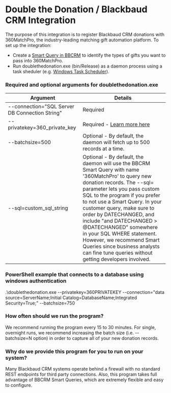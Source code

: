 # Double the Donation / Blackbaud CRM Integration
The purpose of this integration is to register Blackbaud CRM donations with 360MatchPro, the industry-leading matching gift automation platform. To set up the integration:
- Create a [Smart Query in BBCRM](https://support.doublethedonation.com/portal/en/kb/articles/can-360matchpro-integrate-with-blackbaud-crm) to identify the types of gifts you want to pass into 360MatchPro.
- Run doublethedonation.exe (bin/Release) as a daemon process using a task sheduler (e.g. [Windows Task Scheduler](https://docs.microsoft.com/en-us/windows/win32/taskschd/task-scheduler-start-page)). 

### Required and optional arguments for doublethedonation.exe
| Argument | Details |
| ------ | ------ |
| \-\-connection="SQL Server DB Connection String"  | Required |
|  \-\-privatekey=360_private_key | Required - [Learn more here](https://support.doublethedonation.com/portal/en/kb/articles/getting-started-understanding-api-keys) |
|  \-\-batchsize=500 | Optional - By default, the daemon will fetch up to 500 records at a time. | 
|  \-\-sql=custom_sql_string | Optional - By default, the daemon will use the BBCRM Smart Query with name '360MatchPro' to query new donation records.  The \-\-sql= parameter lets you pass custom SQL to the program if you prefer to not use a Smart Query.  In your customer query, make sure to order by DATECHANGED, and include "and DATECHANGED > @DATECHANGED" somewhere in your SQL WHERE statement.  However, we recommend Smart Queries since business analysts can fine tune queries without getting developers involved.| 

### PowerShell example that connects to a database using windows authentication
 .\doublethedonation.exe --privatekey=360PRIVATEKEY --connection="data source=ServerName;Initial Catalog=DatabaseName;Integrated Security=True;" --batchsize=750

### How often should we run the program?
We recommend running the program every 15 to 30 minutes.  For single, overnight runs, we recommend increasing the batch size (i.e. \-\-batchsize=N option) in order to capture all of your new donation records.

### Why do we provide this program for you to run on your system?
Many Blackbaud CRM systems operate behind a firewall with no standard REST endpoints for third party connections. Also, this program takes full advantage of BBCRM Smart Queries, which are extremely flexible and easy to configure.

